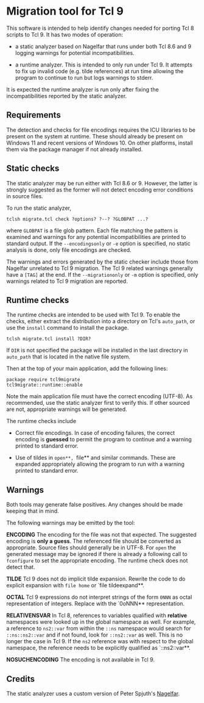 # Migration tool for Tcl 9

This software is intended to help identify changes needed for porting
Tcl 8 scripts to Tcl 9. It has two modes of operation:

- a static analyzer based on Nagelfar that runs under both
  Tcl 8.6 and 9 logging warnings for potential incompatibilities.

- a runtime analyzer. This is intended to only run under Tcl 9.
  It attempts to fix up invalid code (e.g. tilde references) at
  run time allowing the program to continue to run but logs
  warnings to stderr.

It is expected the runtime analyzer is run only after fixing the
incompatibilities reported by the static analyzer.

## Requirements

The detection and checks for file encodings requires the ICU libraries
to be present on the system at runtime. These should already be present
on Windows 11 and recent versions of Windows 10. On other platforms,
install them via the package manager if not already installed.

## Static checks

The static analyzer may be run either with Tcl 8.6 or 9. However, the latter is
strongly suggested as the former will not detect encoding error conditions in
source files.

To run the static analyzer,

```
tclsh migrate.tcl check ?options? ?--? ?GLOBPAT ...?
```

where `GLOBPAT` is a file glob pattern. Each file matching the pattern is
examined and warnings for any potential incompatibilities are printed to
standard output. If the `--encodingsonly` or `-e` option is specified, no static
analysis is done, only file encodings are checked.

The warnings and errors generated by the static checker include those from
Nagelfar unrelated to Tcl 9 migration. The Tcl 9 related warnings generally have
a `[TAG]` at the end. If the `--migrationonly` or `-m` option is specified, only
warnings related to Tcl 9 migration are reported.


## Runtime checks

The runtime checks are intended to be used with Tcl 9. To enable the
checks, either extract the distribution into a directory on Tcl's
`auto_path`, or use the `install` command to install the package.

```
tclsh migrate.tcl install ?DIR?
```

If `DIR` is not specified the package will be installed in the last
directory in `auto_path` that is located in the native file system.

Then at the top of your main application, add the following lines:

```
package require tcl9migrate
tcl9migrate::runtime::enable
```

Note the main application file must have the correct encoding (UTF-8). As
recommended, use the static analyzer first to verify this. If other sourced are
not, appropriate warnings will be generated.

The runtime checks include

- Correct file encodings. In case of encoding failures, the correct encoding is
**guessed** to permit the program to continue and a warning printed to standard
error.

- Use of tildes in `open**, `file** and similar commands. These are expanded
appropriately allowing the program to run with a warning printed to standard
error.

## Warnings

Both tools may generate false positives. Any changes should be made keeping
that in mind.

The following warnings may be emitted by the tool:

**ENCODING** The encoding for the file was not that expected. The suggested
encoding is **only a guess**. The referenced file should be converted as
appropriate. Source files should generally be in UTF-8. For `open` the
generated message may be ignored if there is already a following call
to `fconfigure` to set the appropriate encoding. The runtime check
does not detect that.

**TILDE** Tcl 9 does not do implicit tilde expansion. Rewrite the code to
do explicit expansion with `file home` or `file tildeexpand**.

**OCTAL** Tcl 9 expressions do not interpret strings of the
form `0NNN` as octal representation of integers. Replace with the
`0oNNN** representation.

**RELATIVENSVAR** In Tcl 8, references to variables qualified with **relative**
namespaces were looked up in the global namespace as well. For example,
a reference to `ns2::var` from within the `::ns` namespace would
search for `::ns::ns2::var` and if not found, look for `::ns2::var`
as well. This is no longer the case in Tcl 9. If the `ns2` reference
was with respect to the global namespace, the reference needs to
be explicitly qualified as `::ns2::var**.

**NOSUCHENCODING** The encoding is not available in Tcl 9.

## Credits

The static analyzer uses a custom version of Peter Spjuth's
[Nagelfar](https://nagelfar.sourceforge.net/index.html).
